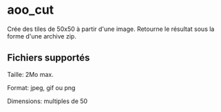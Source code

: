 # aoo_cut
Crée des tiles de 50x50 à partir d'une image. Retourne le résultat sous la forme d'une archive zip.

## Fichiers supportés
Taille: 2Mo max.

Format: jpeg, gif ou png

Dimensions: multiples de 50
